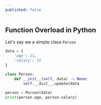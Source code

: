 ```yaml
---
published: false
---
```

## Function Overload in Python

Let's say we a simple class `Person` 


```python
data = {
    'age': 23,
    'salary': 10
}

class Person:
    def __init__(self, data) -> None:
        self.__dict__.update(data
        
person = Person(data)
print(person.age, person.salary)
```